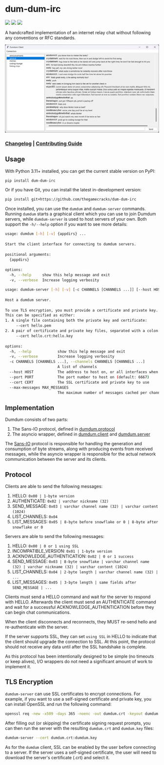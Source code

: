 # dum-dum-irc

[![](https://img.shields.io/pypi/v/dum-dum-irc?style=flat-square)](https://pypi.org/project/dum-dum-irc/)
[![](https://img.shields.io/github/actions/workflow/status/thegamecracks/dum-dum-irc/pyright-lint.yml?style=flat-square&label=pyright)](https://microsoft.github.io/pyright/#/)
[![](https://img.shields.io/github/actions/workflow/status/thegamecracks/dum-dum-irc/python-test.yml?style=flat-square&logo=pytest&label=tests)](https://docs.pytest.org/en/stable/)

A handcrafted implementation of an internet relay chat without following
any conventions or RFC standards.

![](https://raw.githubusercontent.com/thegamecracks/dum-dum-irc/main/docs/images/demo.png)

### [Changelog] | [Contributing Guide]

[Changelog]: https://github.com/thegamecracks/dum-dum-irc/blob/main/CHANGELOG.md
[Contributing Guide]: https://github.com/thegamecracks/dum-dum-irc/blob/main/CONTRIBUTING.md

## Usage

With Python 3.11+ installed, you can get the current stable version on PyPI:

```sh
pip install dum-dum-irc
```

Or if you have Git, you can install the latest in-development version:

```sh
pip install git+https://github.com/thegamecracks/dum-dum-irc
```

Once installed, you can use the `dumdum` and `dumdum-server` commands.
Running `dumdum` starts a graphical client which you can use to join
Dumdum servers, while `dumdum-server` is used to host servers of your own.
Both support the `-h/--help` option if you want to see more details:

```sh
usage: dumdum [-h] [-v] {appdirs} ...

Start the client interface for connecting to dumdum servers.

positional arguments:
  {appdirs}

options:
  -h, --help     show this help message and exit
  -v, --verbose  Increase logging verbosity
```

```sh
usage: dumdum-server [-h] [-v] [-c CHANNELS [CHANNELS ...]] [--host HOST] [--port PORT] [--cert CERT] [--max-messages MAX_MESSAGES]

Host a dumdum server.

To use TLS encryption, you must provide a certificate and private key.
This can be specified as either:
1. A single file containing both the private key and certificate:
     --cert hello.pem
2. A pair of certificate and private key files, separated with a colon:
     --cert hello.crt:hello.key

options:
  -h, --help            show this help message and exit
  -v, --verbose         Increase logging verbosity
  -c CHANNELS [CHANNELS ...], --channels CHANNELS [CHANNELS ...]
                        A list of channels
  --host HOST           The address to host on, or all interfaces when not supplied
  --port PORT           The port number to host on (default: 6667)
  --cert CERT           The SSL certificate and private key to use
  --max-messages MAX_MESSAGES
                        The maximum number of messages cached per channel (default: 1000)
```

## Implementation

Dumdum consists of two parts:

1. The Sans-IO protocol, defined in [dumdum.protocol]
2. The asyncio wrapper, defined in [dumdum.client] and [dumdum.server]

The [Sans-IO] protocol is responsible for handling the generation and
consumption of byte streams, along with producing events from received
messages, while the asyncio wrapper is responsible for the actual network
communication between the server and its clients.

[Sans-IO]: https://sans-io.readthedocs.io/

[dumdum.protocol]: https://github.com/thegamecracks/dum-dum-irc/tree/main/src/dumdum/protocol
[dumdum.client]: https://github.com/thegamecracks/dum-dum-irc/tree/main/src/dumdum/client
[dumdum.server]: https://github.com/thegamecracks/dum-dum-irc/tree/main/src/dumdum/server

## Protocol

Clients are able to send the following messages:

1. HELLO: `0x00 | 1-byte version`
2. AUTHENTICATE: `0x02 | varchar nickname (32)`
3. SEND_MESSAGE: `0x03 | varchar channel name (32) | varchar content (1024)`
4. LIST_CHANNELS: `0x04`
5. LIST_MESSAGES: `0x05 | 8-byte before snowflake or 0 | 8-byte after snowflake or 0`

Servers are able to send the following messages:

1. HELLO: `0x00 | 0 or 1 using SSL`
2. INCOMPATIBLE_VERSION: `0x01 | 1-byte version`
3. ACKNOWLEDGE_AUTHENTICATION: `0x02 | 0 or 1 success`
4. SEND_MESSAGE: `0x03 | 8-byte snowflake | varchar channel name (32) | varchar nickname (32) | varchar content (1024)`
5. LIST_CHANNELS: `0x04 | 2-byte length | varchar channel name (32) | ...`
6. LIST_MESSAGES: `0x05 | 3-byte length | same fields after SEND_MESSAGE | ...`

Clients must send a HELLO command and wait for the server to respond with HELLO.
Afterwards the client must send an AUTHENTICATE command and wait for a successful
ACKNOWLEDGE_AUTHENTICATION before they can begin chat communications.

When the client disconnects and reconnects, they MUST re-send hello
and re-authenticate with the server.

If the server supports SSL, they can set `using SSL` in HELLO to indicate
that the client should upgrade the connection to SSL.
At this point, the protocol should not receive any data until after the
SSL handshake is complete.

As this protocol has been intentionally designed to be simple (no timeouts
or keep alives), I/O wrappers do not need a significant amount of work to
implement it.

## TLS Encryption

`dumdum-server` can use SSL certificates to encrypt connections.
For example, if you want to use a self-signed certificate and private key,
you can install OpenSSL and run the following command:

```sh
openssl req -new -x509 -days 365 -noenc -out dumdum.crt -keyout dumdum.key
```

After filling out (or skipping) the certificate signing request prompts,
you can then run the server with the resulting `dumdum.crt` and `dumdum.key`
files:

```sh
dumdum-server --cert dumdum.crt:dumdum.key
```

As for the `dumdum` client, SSL can be enabled by the user before connecting
to a server. If the server uses a self-signed certificate, the user will need
to download the server's certificate (.crt) and select it.
